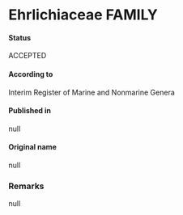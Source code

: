 Ehrlichiaceae FAMILY
=======

#### Status
ACCEPTED

#### According to
Interim Register of Marine and Nonmarine Genera

#### Published in
null

#### Original name
null

### Remarks
null